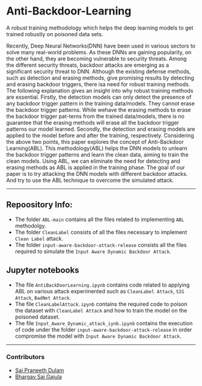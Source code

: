 # Anti-Backdoor-Learning
A robust training methodology which helps the deep learning models to get trained robustly on poisoned data sets.

Recently, Deep Neural Networks(DNN) have been used in various sectors to solve many real-world problems. As these DNNs are gaining popularity, on the other hand, they are becoming vulnerable to security threats. Among the different security threats, backdoor attacks are emerging as a significant security threat to DNN. Although the existing defense methods, such as detection and erasing methods, give promising results by detecting and erasing backdoor triggers, there isa need for robust training methods. The following explanation gives an insight into why robust training methods are essential. Firstly, the detection models can only detect the presence of any backdoor trigger pattern in the training data/models. They cannot erase the backdoor trigger patterns. While wehave the erasing methods to erase the backdoor trigger pat-terns from the trained data/models, there is no guarantee that the erasing methods will erase all the backdoor trigger patterns our model learned. Secondly, the detection and erasing models are applied to the model before and after the training, respectively. Considering the above two points, this paper explores the concept of Anti-Backdoor Learning(ABL).
This methodology(ABL) helps the DNN models to unlearn the backdoor trigger patterns and learn the clean data, aiming to train the clean models. Using ABL, we can eliminate the
need for detecting and erasing methods as ABL is applied in the training phase. The goal of our paper is to try attacking the DNN models with different backdoor attacks. And try to use the ABL technique to overcome the simulated attack.

---

## Repoository Info:
* The folder `ABL-main` contains all the files related to implementing `ABL` methodolgy.
* The folder `CleanLabel` consists of all the files necessary to implement `Clean Label` attack.
* The folder `input-aware-backdoor-attack-release` consists all the files required to simulate the `Input Aware Dynamic Backdoor Attack`.

## Jupyter notebooks
* The file `AntiBackDoorLearning.ipynb` contains code related to applying ABL on various attack experimented such as `CleanLabel Attack`, `SIG Attack`, `BadNet Attack`.
* The file `CleanLabelAttack.ipynb` contains the required code to poison the dataset with `CleanLabel Attack` and how to train the model on the poisoned dataset.
* The file `Input_Aware_Dynamic_attack_iynb.ipynb` contains the execution of code under the folder `input-aware-backdoor-attack-release` in order compromise the model with `Input Aware Dynamic Backdoor Attack`.

---
### Contributors
* [Sai Praneeth Dulam](https://github.com/Saipraneeth99)
* [Bhargav Sai Gajula](https://github.com/bhargavsai2)
